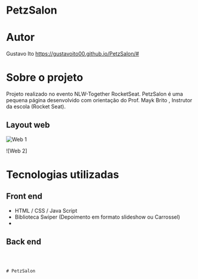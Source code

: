 # PetzSalon


# Autor
Gustavo Ito
https://gustavoito00.github.io/PetzSalon/#


# Sobre o projeto

Projeto realizado no evento NLW-Together RocketSeat.
PetzSalon é uma pequena página desenvolvido com orientação do Prof. Mayk Brito
, Instrutor da escola (Rocket Seat).



## Layout web
![Web 1](https://github.com/gustavoito00/ativos/blob/main/PestzSalon%20(1).gif)

![Web 2]


# Tecnologias utilizadas
## Front end
- HTML / CSS / Java Script
- Biblioteca Swiper (Depoimento em formato slideshow ou Carrossel)
- 


## Back end

```



# PetzSalon
